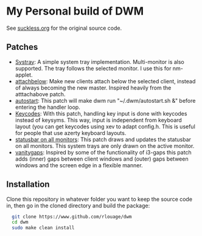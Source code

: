 # My Personal build of DWM
See [suckless.org](https://dwm.suckless.org "dwm.suckless.org") for the original source code.


## Patches
- [Systray](https://dwm.suckless.org/patches/systray/ "systray"): A simple system tray implementation. Multi-monitor is also supported. The tray follows the selected monitor. I use this for nm-applet.
- [attachbelow](https://dwm.suckless.org/patches/attachbelow/ "attachbelow"): Make new clients attach below the selected client, instead of always becoming the new master. Inspired heavily from the atttachabove patch.
- [autostart](https://dwm.suckless.org/patches/autostart/ "autostart"): This patch will make dwm run "~/.dwm/autostart.sh &" before entering the handler loop.
- [Keycodes](https://dwm.suckless.org/patches/keycodes/ "keycodes"): With this patch, handling key input is done with keycodes instead of keysyms. This way, input is independent from keyboard layout (you can get keycodes using xev to adapt config.h. This is useful for people that use azerty keyboard layouts.
- [statusbar on all monitors](https://dwm.suckless.org/patches/statusallmons/ "statusbar on all monitors"): This patch draws and updates the statusbar on all monitors. This system trays are only drawn on the active monitor.
- [vanitygaps](https://dwm.suckless.org/patches/vanitygaps/ "vanitygaps"): Inspired by some of the functionality of i3-gaps this patch adds (inner) gaps between client windows and (outer) gaps between windows and the screen edge in a flexible manner.

## Installation
Clone this repository in whatever folder you want to keep the source code in, then go in the cloned directory and build the package:

```bash
  git clone https://www.github.com/rlouage/dwm
  cd dwm
  sudo make clean install
```
